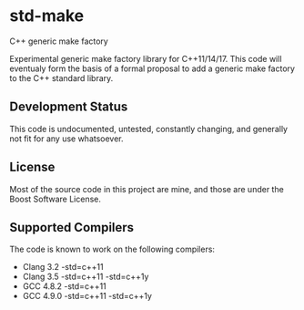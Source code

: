 std-make
========

C++ generic make factory 

Experimental generic make factory library for C++11/14/17. This code will eventualy form the basis of a formal proposal to add a generic make factory to the C++ standard library.

Development Status
------------------
This code is undocumented, untested, constantly changing, and generally not fit for any use whatsoever.


License
-------
Most of the source code in this project are mine, and those are under the Boost Software License.

Supported Compilers
-------------------
The code is known to work on the following compilers:

* Clang 3.2 -std=c++11 
* Clang 3.5 -std=c++11 -std=c++1y
* GCC 4.8.2 -std=c++11
* GCC 4.9.0 -std=c++11 -std=c++1y
